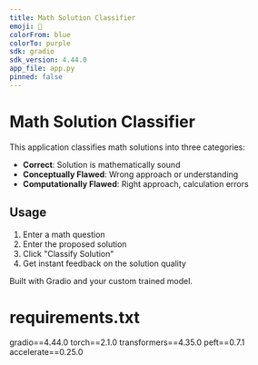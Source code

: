 ```yaml
---
title: Math Solution Classifier
emoji: 🧮
colorFrom: blue
colorTo: purple
sdk: gradio
sdk_version: 4.44.0
app_file: app.py
pinned: false
---
```


# Math Solution Classifier

This application classifies math solutions into three categories:
- **Correct**: Solution is mathematically sound
- **Conceptually Flawed**: Wrong approach or understanding  
- **Computationally Flawed**: Right approach, calculation errors

## Usage

1. Enter a math question
2. Enter the proposed solution
3. Click "Classify Solution"
4. Get instant feedback on the solution quality

Built with Gradio and your custom trained model.

# requirements.txt
gradio==4.44.0
torch==2.1.0
transformers==4.35.0
peft==0.7.1
accelerate==0.25.0